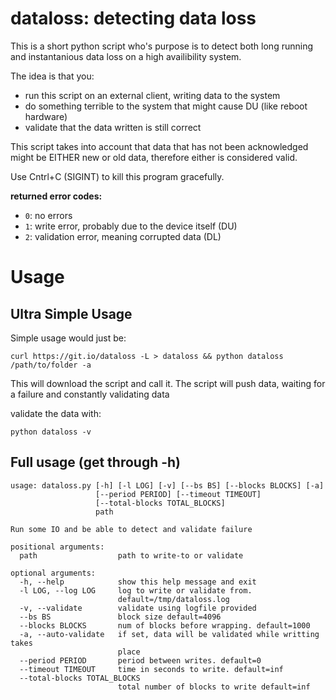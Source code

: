 # dataloss: detecting data loss

This is a short python script who's purpose is to detect
both long running and instantanious data loss on a high
availibility system.

The idea is that you:
- run this script on an external client, writing data to the system
- do something terrible to the system that might cause DU (like reboot hardware)
- validate that the data written is still correct

This script takes into account that data that has not been acknowledged
might be EITHER new or old data, therefore either is considered
valid.

Use Cntrl+C (SIGINT) to kill this program gracefully.

**returned error codes:**
- `0`: no errors
- `1`: write error, probably due to the device itself (DU)
- `2`: validation error, meaning corrupted data (DL)

# Usage
## Ultra Simple Usage
Simple usage would just be:
```
curl https://git.io/dataloss -L > dataloss && python dataloss /path/to/folder -a
```
This will download the script and call it. The script will
push data, waiting for a failure and constantly validating data

validate the data with:
```
python dataloss -v 
```

## Full usage (get through -h)
```
usage: dataloss.py [-h] [-l LOG] [-v] [--bs BS] [--blocks BLOCKS] [-a]
                   [--period PERIOD] [--timeout TIMEOUT]
                   [--total-blocks TOTAL_BLOCKS]
                   path

Run some IO and be able to detect and validate failure

positional arguments:
  path                  path to write-to or validate

optional arguments:
  -h, --help            show this help message and exit
  -l LOG, --log LOG     log to write or validate from.
                        default=/tmp/dataloss.log
  -v, --validate        validate using logfile provided
  --bs BS               block size default=4096
  --blocks BLOCKS       num of blocks before wrapping. default=1000
  -a, --auto-validate   if set, data will be validated while writting takes
                        place
  --period PERIOD       period between writes. default=0
  --timeout TIMEOUT     time in seconds to write. default=inf
  --total-blocks TOTAL_BLOCKS
                        total number of blocks to write default=inf
```
